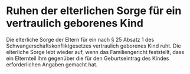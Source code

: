 # Ruhen der elterlichen Sorge für ein vertraulich geborenes Kind

Die elterliche Sorge der Eltern für ein nach § 25 Absatz 1 des Schwangerschaftskonfliktgesetzes vertraulich geborenes Kind ruht. Die elterliche Sorge lebt wieder auf, wenn das Familiengericht feststellt, dass ein Elternteil ihm gegenüber die für den Geburtseintrag des Kindes erforderlichen Angaben gemacht hat. 

